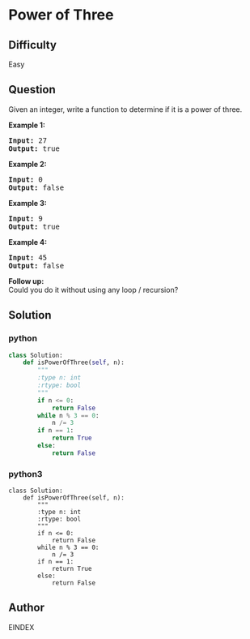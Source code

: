 # Power of Three

## Difficulty
Easy

## Question
<p>Given an integer, write a function to determine if it is a power of three.</p>

<p><b>Example 1:</b></p>

<pre>
<strong>Input:</strong> 27
<strong>Output:</strong> true
</pre>

<p><b>Example 2:</b></p>

<pre>
<strong>Input:</strong> 0
<strong>Output:</strong> false</pre>

<p><b>Example 3:</b></p>

<pre>
<strong>Input:</strong> 9
<strong>Output:</strong> true</pre>

<p><b>Example 4:</b></p>

<pre>
<strong>Input:</strong> 45
<strong>Output:</strong> false</pre>

<p><b>Follow up:</b><br />
Could you do it without using any loop / recursion?</p>

## Solution
### python
```python
class Solution:
    def isPowerOfThree(self, n):
        """
        :type n: int
        :rtype: bool
        """
        if n <= 0:
            return False
        while n % 3 == 0:
            n /= 3
        if n == 1:
            return True
        else:
            return False

```
### python3
```python3
class Solution:
    def isPowerOfThree(self, n):
        """
        :type n: int
        :rtype: bool
        """
        if n <= 0:
            return False
        while n % 3 == 0:
            n /= 3
        if n == 1:
            return True
        else:
            return False
```

## Author
EINDEX